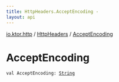 ```yaml
---
title: HttpHeaders.AcceptEncoding - 
layout: api
---
```


<div class='api-docs-breadcrumbs'><a href="../index.html">io.ktor.http</a> / <a href="index.html">HttpHeaders</a> / <a href="./-accept-encoding.html">AcceptEncoding</a></div>

# AcceptEncoding

<div class="signature"><code><span class="keyword">val </span><span class="identifier">AcceptEncoding</span><span class="symbol">: </span><a href="https://kotlinlang.org/api/latest/jvm/stdlib/kotlin/-string/index.html"><span class="identifier">String</span></a></code></div>

